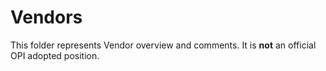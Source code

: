 # Vendors

This folder represents Vendor overview and comments. It is **not** an official OPI adopted position.
